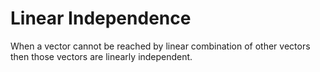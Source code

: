 # Linear Independence

When a vector cannot be reached by linear combination of other vectors then those vectors are linearly independent.